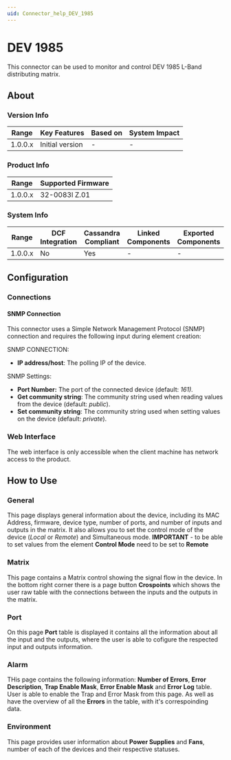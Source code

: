```yaml
---
uid: Connector_help_DEV_1985
---
```


# DEV 1985

This connector can be used to monitor and control DEV 1985 L-Band distributing matrix.

## About

### Version Info

| **Range** | **Key Features** | **Based on** | **System Impact** |
|-----------|------------------|--------------|-------------------|
| 1.0.0.x   | Initial version  | \-           | \-                |

### Product Info

| Range     | Supported Firmware     |
|-----------|------------------------|
| 1.0.0.x   | 32-0083l Z.01           |

### System Info

| Range     | DCF Integration     | Cassandra Compliant     | Linked Components     | Exported Components     |
|-----------|---------------------|-------------------------|-----------------------|-------------------------|
| 1.0.0.x   | No                  | Yes                     | \-                    | \-                      |

## Configuration

### Connections

#### SNMP Connection

This connector uses a Simple Network Management Protocol (SNMP) connection and requires the following input during element creation:

SNMP CONNECTION:

- **IP address/host**: The polling IP of the device.

SNMP Settings:

- **Port Number:** The port of the connected device (default: *161).*
- **Get community string**: The community string used when reading values from the device (default: *public*).
- **Set community string**: The community string used when setting values on the device (default: *private*).

### Web Interface

The web interface is only accessible when the client machine has network access to the product.

## How to Use

### General

This page displays general information about the device, including its MAC Address, firmware, device type, number of ports, and number of inputs and outputs in the matrix. 
It also allows you to set the control mode of the device (*Local* or *Remote*) and Simultaneous mode.
**IMPORTANT** - to be able to set values from the element **Control Mode** need to be set to **Remote**

### Matrix

This page contains a Matrix control showing the signal flow in the device.
In the bottom right corner there is a page button **Crospoints** which shows the user raw table with the connections between the inputs and the outputs in the matrix.

### Port

On this page **Port** table is displayed it contains all the information about all the input and the outputs, where the user is able to cofigure the respected input and outputs information.

### Alarm

THis page contains the following information: **Number of Errors**, **Error Description**, **Trap Enable Mask**, **Error Enable Mask** and **Error Log** table.
User is able to enable the Trap and Error Mask from this page. As well as have the overview of all the **Errors** in the table, with it's correspoinding data.

### Environment

This page provides user information about **Power Supplies** and **Fans**, number of each of the devices and their respective statuses.
